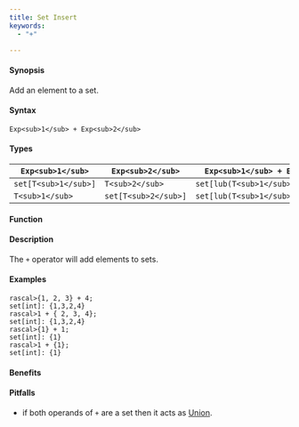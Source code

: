 ```yaml
---
title: Set Insert
keywords:
  - "+"

---
```


#### Synopsis

Add an element to a set.

#### Syntax

`Exp<sub>1</sub> + Exp<sub>2</sub>`

#### Types


| `Exp<sub>1</sub>`    |  `Exp<sub>2</sub>`    | `Exp<sub>1</sub> + Exp<sub>2</sub>`       |
| --- | --- | --- |
| `set[T<sub>1</sub>]` |  `T<sub>2</sub>`      | `set[lub(T<sub>1</sub>,T<sub>2</sub>)]`   |
| `T<sub>1</sub>`      |  `set[T<sub>2</sub>]` | `set[lub(T<sub>1</sub>,T<sub>2</sub>)]`   |


#### Function

#### Description

The `+` operator will add elements to sets.

#### Examples


```rascal-shell
rascal>{1, 2, 3} + 4;
set[int]: {1,3,2,4}
rascal>1 + { 2, 3, 4};
set[int]: {1,3,2,4}
rascal>{1} + 1;
set[int]: {1}
rascal>1 + {1};
set[int]: {1}
```

#### Benefits

#### Pitfalls

*  if both operands of `+` are a set then it acts as [Union](/docs//Rascal/Expressions/Values/Set/Union).


